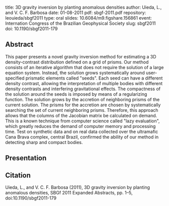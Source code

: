 title: 3D gravity inversion by planting anomalous densities
author: Uieda, L., and V. C. F. Barbosa
date: 01-08-2011
pdf: sbgf-2011.pdf
repository: leouieda/sbgf2011
type: oral
slides: 10.6084/m9.figshare.156861
event: Internation Congress of the Brazilian Geophysical Society
slug: sbgf2011
doi: 10.1190/sbgf2011-179

## Abstract

This paper presents a novel gravity inversion method for estimating a 3D
density-contrast distribution defined on a grid of prisms. Our method consists
of an iterative algorithm that does not require the solution of a large
equation system. Instead, the solution grows systematically around
user-specified prismatic elements called "seeds". Each seed can have a
different density contrast, allowing the interpretation of multiple bodies with
different density contrasts and interfering gravitational effects. The
compactness of the solution around the seeds is imposed by means of a
regularizing function. The solution grows by the accretion of neighboring
prisms of the current solution. The prisms for the accretion are chosen by
systematically searching the set of current neighboring prisms. Therefore, this
approach allows that the columns of the Jacobian matrix be calculated on
demand. This is a known technique from computer science called "lazy
evaluation", which greatly reduces the demand of computer memory and processing
time. Test on synthetic data and on real data collected over the ultramafic
Cana Brava complex, central Brazil, confirmed the ability of our method in
detecting sharp and compact bodies.

## Presentation

<script async class="speakerdeck-embed"
data-id="17f42d66b6a14ed68c7dcdc3924fdef8" data-ratio="1.33159947984395"
src="//speakerdeck.com/assets/embed.js"></script>

## Citation

Uieda, L., and V. C. F. Barbosa (2011), 3D gravity inversion by planting
anomalous densities, SBGf 2011 Expanded Abstracts, pp. 1–5,
doi:10.1190/sbgf2011-179
